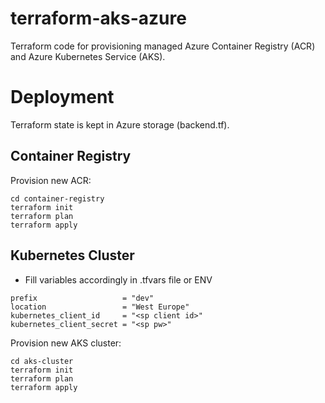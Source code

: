 # terraform-aks-azure
Terraform code for provisioning managed Azure Container Registry (ACR) and Azure Kubernetes Service (AKS).

# Deployment

Terraform state is kept in Azure storage (backend.tf).

## Container Registry

Provision new ACR:
```
cd container-registry
terraform init
terraform plan
terraform apply
```

## Kubernetes Cluster


* Fill variables accordingly in .tfvars file or ENV

```
prefix                   = "dev"
location                 = "West Europe"
kubernetes_client_id     = "<sp client id>"
kubernetes_client_secret = "<sp pw>"
```

Provision new AKS cluster:
```
cd aks-cluster
terraform init
terraform plan
terraform apply
```
